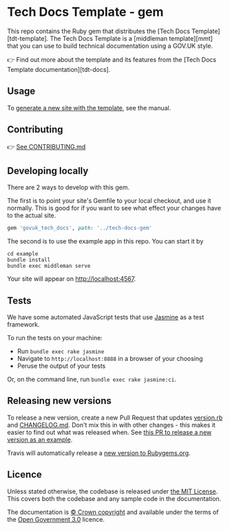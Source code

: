 # Tech Docs Template - gem

This repo contains the Ruby gem that distributes the [Tech Docs Template][tdt-template]. The Tech Docs Template is a [middleman template][mmt] that
you can use to build technical documentation using a GOV.UK style.

👉 Find out more about the template and its features from the [Tech Docs Template documentation][tdt-docs].

## Usage

To [generate a new site with the template](https://alphagov.github.io/tech-docs-manual/#create-a-new-site), see the manual.

## Contributing

👉 [See CONTRIBUTING.md](CONTRIBUTING.md)

## Developing locally

There are 2 ways to develop with this gem.

The first is to point your site's Gemfile to your local checkout, and use it normally. This is good for if you want to see what effect your changes have to the actual site.

```rb
gem 'govuk_tech_docs', path: '../tech-docs-gem'
```

The second is to use the example app in this repo. You can start it by

```
cd example
bundle install
bundle exec middleman serve
```

Your site will appear on <http://localhost:4567>.

## Tests

We have some automated JavaScript tests that use [Jasmine][jas] as a test
framework.

To run the tests on your machine:

- Run `bundle exec rake jasmine`
- Navigate to `http://localhost:8888` in a browser of your choosing
- Peruse the output of your tests

Or, on the command line, run `bundle exec rake jasmine:ci`.

## Releasing new versions

To release a new version, create a new Pull Request that updates [version.rb](lib/govuk_tech_docs/version.rb) and [CHANGELOG.md](CHANGELOG.md). Don't mix this in with other changes - this makes it easier to find out what was released when. See [this PR to release a new version as an example](https://github.com/alphagov/tech-docs-gem/pull/15).

Travis will automatically release a [new version to Rubygems.org](https://rubygems.org/gems/govuk_tech_docs).

## Licence

Unless stated otherwise, the codebase is released under [the MIT License][mit].
This covers both the codebase and any sample code in the documentation.

The documentation is [© Crown copyright][copyright] and available under the terms of the [Open Government 3.0][ogl] licence.

[mit]: LICENCE
[copyright]: http://www.nationalarchives.gov.uk/information-management/re-using-public-sector-information/uk-government-licensing-framework/crown-copyright/
[ogl]: http://www.nationalarchives.gov.uk/doc/open-government-licence/version/3/

[jas]: https://jasmine.github.io/
